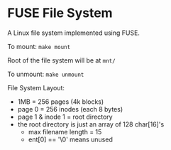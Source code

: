 # FUSE File System

A Linux file system implemented using FUSE.

To mount: `make mount`

Root of the file system will be at `mnt/`

To unmount: `make unmount`



File System Layout:

  - 1MB = 256 pages (4k blocks)
  - page 0 = 256 inodes (each 8 bytes)
  - page 1 & inode 1 = root directory
  - the root directory is just an array of 128 char[16]'s
    - max filename length = 15
    - ent[0] == '\0' means unused
